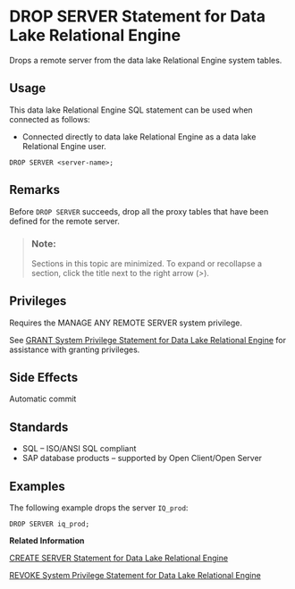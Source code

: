 <!-- loioa61d0df184f210159743882739ec29d0 -->

# DROP SERVER Statement for Data Lake Relational Engine

Drops a remote server from the data lake Relational Engine system tables.



<a name="loioa61d0df184f210159743882739ec29d0__section_ovp_dvr_znb"/>

## Usage

This data lake Relational Engine SQL statement can be used when connected as follows:

-   Connected directly to data lake Relational Engine as a data lake Relational Engine user.



```
DROP SERVER <server-name>;
```



<a name="loioa61d0df184f210159743882739ec29d0__drop_server_remarks1"/>

## Remarks

Before `DROP SERVER` succeeds, drop all the proxy tables that have been defined for the remote server.



> ### Note:  
> Sections in this topic are minimized. To expand or recollapse a section, click the title next to the right arrow \(*\>*\).



<a name="loioa61d0df184f210159743882739ec29d0__IQ_Permissions"/>

## Privileges

Requires the MANAGE ANY REMOTE SERVER system privilege.

See [GRANT System Privilege Statement for Data Lake Relational Engine](grant-system-privilege-statement-for-data-lake-relational-engine-a3dfcb0.md) for assistance with granting privileges.



<a name="loioa61d0df184f210159743882739ec29d0__drop_server_sideefects1"/>

## Side Effects

Automatic commit



<a name="loioa61d0df184f210159743882739ec29d0__drop_server_standards1"/>

## Standards

-   SQL – ISO/ANSI SQL compliant
-   SAP database products – supported by Open Client/Open Server



<a name="loioa61d0df184f210159743882739ec29d0__drop_server_examples1"/>

## Examples

The following example drops the server `IQ_prod`:

```
DROP SERVER iq_prod;
```

**Related Information**  


[CREATE SERVER Statement for Data Lake Relational Engine](create-server-statement-for-data-lake-relational-engine-a619187.md "Creates a remote server.")

[REVOKE System Privilege Statement for Data Lake Relational Engine](revoke-system-privilege-statement-for-data-lake-relational-engine-a3eadda.md "Removes specific system privileges from specific users and the right to administer the privilege.")

